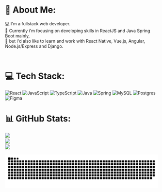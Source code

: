 # 💫 About Me:
💻 I'm a fullstack web developer.<br>🚀 Currently i'm focusing on developing skills in ReactJS and Java Spring Boot mainly,<br>💭 but i'd also like to learn and work with React Native, Vue.js, Angular, Node.js/Express and Django.

<p align="center">
 <a href="https://www.instagram.com/7samuca7" target="_blank"><img alt="" src="https://img.shields.io/badge/Instagram-000?logo=instagram&logoColor=white&style=for-the-badge" style="vertical-align:center" /></a>
<a href="https://twitter.com/7samluiz7" target="_blank"><img alt="" src="https://img.shields.io/badge/Twitter-000?logo=Twitter&logoColor=white&style=for-the-badge" style="vertical-align:center" /></a>
<a href="https://linkedin.com/in/samuelluizrl" target="_blank"><img alt="" src="https://img.shields.io/badge/LinkedIn-000?logo=linkedin&logoColor=white&style=for-the-badge" style="vertical-align:center" /></a></p> 

# 💻 Tech Stack:
![React](https://img.shields.io/badge/react-%2320232a.svg?style=flat-square&logo=react&logoColor=white&color=black) ![JavaScript](https://img.shields.io/badge/javascript-%23323330.svg?style=flat-square&logo=javascript&logoColor=white&color=black) ![TypeScript](https://img.shields.io/badge/typescript-%23007ACC.svg?style=flat-square&logo=typescript&logoColor=white&color=black) ![Java](https://img.shields.io/badge/java-%23ED8B00.svg?style=flat-square&logo=java&logoColor=white&color=black) ![Spring](https://img.shields.io/badge/spring-%236DB33F.svg?style=flat-square&logo=spring&logoColor=white&color=black) ![MySQL](https://img.shields.io/badge/mysql-%2300f.svg?style=flat-square&logo=mysql&logoColor=white&color=black) ![Postgres](https://img.shields.io/badge/postgres-%23316192.svg?style=flat-square&logo=postgresql&logoColor=white&color=black) 	![Figma](https://img.shields.io/badge/figma-%23F24E1E.svg?style=flat-square&logo=figma&logoColor=white&color=black)
# 📊 GitHub Stats:
![](https://github-readme-stats.vercel.app/api?username=samluiz&theme=swift&hide_border=true&include_all_commits=true&count_private=true)<br/>
![](https://github-readme-streak-stats.herokuapp.com/?user=samluiz&theme=swift&hide_border=true)<br/>
![](https://github-readme-stats.vercel.app/api/top-langs/?username=samluiz&theme=swift&hide_border=true&include_all_commits=true&count_private=true&layout=compact)

![GitHub Snake dark](https://github.com/samluiz/samluiz/blob/output/github-contribution-grid-snake-dark.svg)
